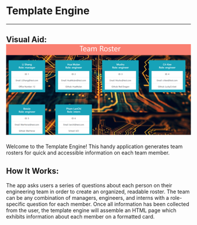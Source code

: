 # Template Engine
-------------------------------------------------------------
Visual Aid: ![Example](./example.png?raw=true "Team Roster")
--------------------------------------------------------------
Welcome to the Template Engine! This handy application generates team rosters for quick and accessible information on each team member. 

How It Works:
--------------------------------------------------------------
The app asks users a series of questions about each person on their engineering team in order to create an organized, readable roster. The team can be any combination of managers, engineers, and interns with a role-specific question for each member. Once all information has been collected from the user, the template engine will assemble an HTML page which exhibits information about each member on a formatted card.  
